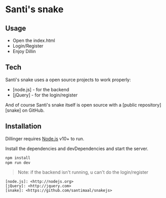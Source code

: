 # Santi's snake
## Usage

- Open the index.html
- Login/Register
- Enjoy
Dillin
## Tech

Santi's snake uses a open source projects to work properly:

- [node.js] - for the backend
- [jQuery] - for the login/register

And of course Santi's snake itself is open source with a [public repository][snake]
 on GitHub.

## Installation

Dillinger requires [Node.js](https://nodejs.org/) v10+ to run.

Install the dependencies and devDependencies and start the server.

```s
npm install
npm run dev
```

> Note: if the backend isn't running, u can't do the login/register

[//]: # (These are reference links used in the body of this note and get stripped out when the markdown processor does its job. There is no need to format nicely because it shouldn't be seen. Thanks SO - http://stackoverflow.com/questions/4823468/store-comments-in-markdown-syntax)

    [node.js]: <http://nodejs.org>
    [jQuery]: <http://jquery.com>
    [snake]: <https://github.com/santimaal/snakejs>